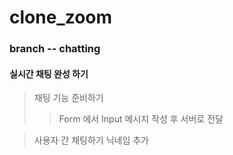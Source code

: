 # clone_zoom

### branch -- chatting
#### 실시간 채팅 완성 하기
> 채팅 기능 준비하기
> > Form 에서 Input 메시지 작성 후 서버로 전달
 
> 사용자 간 채팅하기
> 닉네임 추가 
